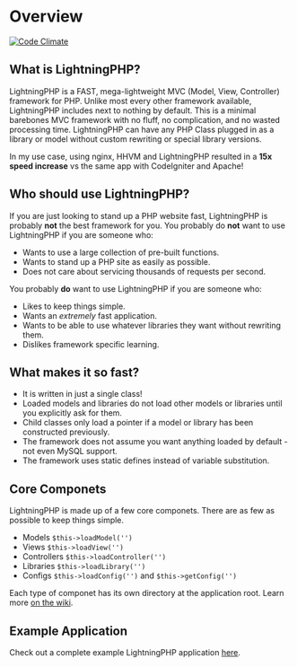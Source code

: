 # Overview
[![Code Climate](https://codeclimate.com/repos/54555f2a695680525f0800b6/badges/00b704f87ed1ba2dc745/gpa.svg)](https://codeclimate.com/repos/54555f2a695680525f0800b6/feed)

## What is LightningPHP?
LightningPHP is a FAST, mega-lightweight MVC (Model, View, Controller) framework for PHP.  Unlike most every other framework available, LightningPHP includes next to nothing by default.  This is a minimal barebones MVC framework with no fluff, no complication, and no wasted processing time.  LightningPHP can have any PHP Class plugged in as a library or model without custom rewriting or special library versions.

In my use case, using nginx, HHVM and LightningPHP resulted in a **15x speed increase** vs the same app with CodeIgniter and Apache!


## Who should use LightningPHP?
If you are just looking to stand up a PHP website fast, LightningPHP is probably **not** the best framework for you.  You probably do **not** want to use LightningPHP if you are someone who:

- Wants to use a large collection of pre-built functions.
- Wants to stand up a PHP site as easily as possible.
- Does not care about servicing thousands of requests per second.

You probably **do** want to use LightningPHP if you are someone who:

- Likes to keep things simple.
- Wants an *extremely* fast application.
- Wants to be able to use whatever libraries they want without rewriting them.
- Dislikes framework specific learning.


## What makes it so fast?
- It is written in just a single class!
- Loaded models and libraries do not load other models or libraries until you explicitly ask for them.
- Child classes only load a pointer if a model or library has been constructed previously.
- The framework does not assume you want anything loaded by default - not even MySQL support.
- The framework uses static defines instead of variable substitution.


## Core Componets
LightningPHP is made up of a few core componets.  There are as few as possible to keep things simple.  
- Models ``$this->loadModel('')``
- Views ``$this->loadView('')``
- Controllers ``$this->loadController('')``
- Libraries ``$this->loadLibrary('')``
- Configs ``$this->loadConfig('')`` and ``$this->getConfig('')``

Each type of componet has its own directory at the application root.  Learn more [on the wiki](https://github.com/integrii/LightningPHP/wiki/Command-List).


## Example Application
Check out a complete example LightningPHP application [here](https://github.com/integrii/LightningPHP/wiki/Example-Application).

